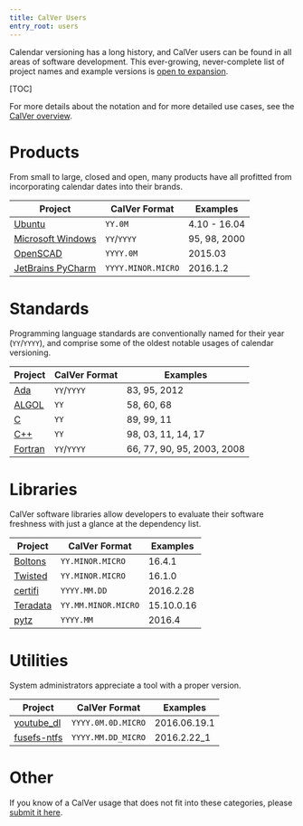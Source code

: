 ```yaml
---
title: CalVer Users
entry_root: users
---
```


Calendar versioning has a long history, and CalVer users can be found
in all areas of software development. This ever-growing,
never-complete list of project names and example versions is
[open to expansion][issues].

[issues]: https://github.com/mahmoud/calver/issues

[TOC]

For more details about the notation and for more detailed use cases,
see the [CalVer overview][overview].

[overview]: /overview.html

# Products

From small to large, closed and open, many products have all profitted
from incorporating calendar dates into their brands.

Project                         | CalVer Format      | Examples
------------------------------- | ------------------ | ---------------
[Ubuntu][ubuntu]                | `YY.0M`            | 4.10 - 16.04
[Microsoft Windows][ms_win]     | `YY`/`YYYY`        | 95, 98, 2000
[OpenSCAD][openscad]            | `YYYY.0M`          | 2015.03
[JetBrains PyCharm][pycharm]    | `YYYY.MINOR.MICRO` | 2016.1.2

[ubuntu]: /overview.html#ubuntu
[ms_win]: https://en.wikipedia.org/wiki/Microsoft_Windows
[openscad]: https://en.wikipedia.org/wiki/OpenSCAD
[pycharm]: https://en.wikipedia.org/wiki/PyCharm

# Standards

Programming language standards are conventionally named for their year
(`YY`/`YYYY`), and comprise some of the oldest notable usages of
calendar versioning.

Project                         | CalVer Format     | Examples
------------------------------- | ----------------- | ---------------
[Ada][ada]                      | `YY`/`YYYY`       | 83, 95, 2012
[ALGOL][algol]                  | `YY`              | 58, 60, 68
[C][c]                          | `YY`              | 89, 99, 11
[C++][cpp]                      | `YY`              | 98, 03, 11, 14, 17
[Fortran][fortran]              | `YY`/`YYYY`       | 66, 77, 90, 95, 2003, 2008

[ada]: https://en.wikipedia.org/wiki/Ada_(programming_language)
[algol]: https://en.wikipedia.org/wiki/ALGOL_60
[c]: https://en.wikipedia.org/wiki/C_(programming_language)
[cpp]: https://en.wikipedia.org/wiki/C%2B%2B
[fortran]: https://en.wikipedia.org/wiki/Fortran

# Libraries

CalVer software libraries allow developers to evaluate their software
freshness with just a glance at the dependency list.

Project                         | CalVer Format       | Examples
------------------------------- | ------------------- | ---------------
[Boltons][boltons]              | `YY.MINOR.MICRO`    | 16.4.1
[Twisted][twisted]              | `YY.MINOR.MICRO`    | 16.1.0
[certifi][certifi]              | `YYYY.MM.DD`        | 2016.2.28
[Teradata][teradata]            | `YY.MM.MINOR.MICRO` | 15.10.0.16
[pytz][pytz]                    | `YYYY.MM`           | 2016.4

[boltons]: http://boltons.readthedocs.io/en/latest/
[twisted]: /overview.html#twisted
[certifi]: https://pypi.python.org/pypi/certifi
[teradata]: /overview.html#teradata
[pytz]: /overview.html#pytz

# Utilities

System administrators appreciate a tool with a proper version.

Project                         | CalVer Format       | Examples
------------------------------- | ------------------- | ---------------
[youtube_dl][youtube_dl]        | `YYYY.0M.0D.MICRO`  | 2016.06.19.1
[fusefs-ntfs][fsfntfs]          | `YYYY.MM.DD_MICRO`  | 2016.2.22_1

[youtube_dl]: /overview.html#youtube_dl
[fsfntfs]: http://www.freshports.org/sysutils/fusefs-ntfs

# Other

If you know of a CalVer usage that does not fit into these categories,
please [submit it here][issues].
